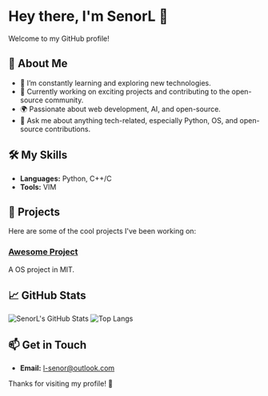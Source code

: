 # Hey there, I'm SenorL 👋

Welcome to my GitHub profile! 

## 🚀 About Me

- 🌱 I’m constantly learning and exploring new technologies.
- 💼 Currently working on exciting projects and contributing to the open-source community.
- 🌍 Passionate about web development, AI, and open-source.
- 💬 Ask me about anything tech-related, especially Python, OS, and open-source contributions.

## 🛠️ My Skills

- **Languages:** Python, C++/C
- **Tools:** VIM

## 🌟 Projects

Here are some of the cool projects I've been working on:

### [Awesome Project](https://github.com/senorL/MIT6.S081)
A OS project in MIT.



## 📈 GitHub Stats

![SenorL's GitHub Stats](https://github-readme-stats.vercel.app/api?username=senorL&show_icons=true&theme=radical)
![Top Langs](https://github-readme-stats.vercel.app/api/top-langs/?username=senorL&layout=compact&theme=radical)

## 📫 Get in Touch

- **Email:** [l-senor@outlook.com](mailto:l-senor@outlook.com)


Thanks for visiting my profile! 🚀
